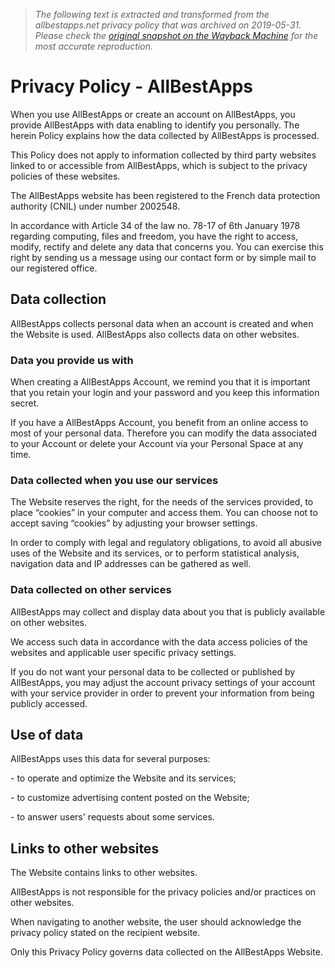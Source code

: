 > *The following text is extracted and transformed from the allbestapps.net privacy policy that was archived on 2019-05-31. Please check the [original snapshot on the Wayback Machine](https://web.archive.org/web/20190531122906id_/http%3A//allbestapps.net/privacy) for the most accurate reproduction.*

# Privacy Policy - AllBestApps

When you use AllBestApps or create an account on AllBestApps, you provide AllBestApps with data enabling to identify you personally. The herein Policy explains how the data collected by AllBestApps is processed. 

This Policy does not apply to information collected by third party websites linked to or accessible from AllBestApps, which is subject to the privacy policies of these websites.

The AllBestApps website has been registered to the French data protection authority (CNIL) under number 2002548.

In accordance with Article 34 of the law no. 78-17 of 6th January 1978 regarding computing, files and freedom, you have the right to access, modify, rectify and delete any data that concerns you. You can exercise this right by sending us a message using our contact form or by simple mail to our registered office. 

## Data collection

AllBestApps collects personal data when an account is created and when the Website is used. AllBestApps also collects data on other websites. 

### Data you provide us with

When creating a AllBestApps Account, we remind you that it is important that you retain your login and your password and you keep this information secret. 

If you have a AllBestApps Account, you benefit from an online access to most of your personal data. Therefore you can modify the data associated to your Account or delete your Account via your Personal Space at any time.

### Data collected when you use our services

The Website reserves the right, for the needs of the services provided, to place “cookies” in your computer and access them. You can choose not to accept saving “cookies” by adjusting your browser settings. 

In order to comply with legal and regulatory obligations, to avoid all abusive uses of the Website and its services, or to perform statistical analysis, navigation data and IP addresses can be gathered as well. 

### Data collected on other services

AllBestApps may collect and display data about you that is publicly available on other websites. 

We access such data in accordance with the data access policies of the websites and applicable user specific privacy settings. 

If you do not want your personal data to be collected or published by AllBestApps, you may adjust the account privacy settings of your account with your service provider in order to prevent your information from being publicly accessed.

## Use of data

AllBestApps uses this data for several purposes:

\- to operate and optimize the Website and its services;

\- to customize advertising content posted on the Website;

\- to answer users' requests about some services. 

## Links to other websites

The Website contains links to other websites. 

AllBestApps is not responsible for the privacy policies and/or practices on other websites. 

When navigating to another website, the user should acknowledge the privacy policy stated on the recipient website. 

Only this Privacy Policy governs data collected on the AllBestApps Website.
